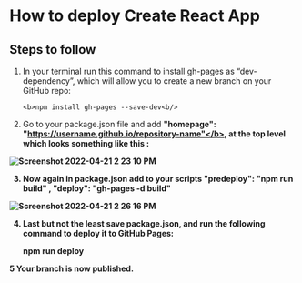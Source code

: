 
# How to deploy Create React App

## Steps to follow

1.  In your terminal run this command to install gh-pages as “dev-dependency”, which will allow you to create a new branch on your GitHub repo:

        <b>npm install gh-pages --save-dev<b/>

2. Go to your package.json file and add
      <b>"homepage": "https://username.github.io/repository-name"</b>, at the top level
   which looks something like this :
   
  ![Screenshot 2022-04-21 2 23 10 PM](https://user-images.githubusercontent.com/40967002/164472028-5247996e-d885-4f7e-bded-f536cb19fb60.png)


3. Now again in package.json add to your scripts
   <b>"predeploy": "npm run build"<b/> ,
   <b>"deploy": "gh-pages -d build"</b>
   
  ![Screenshot 2022-04-21 2 26 16 PM](https://user-images.githubusercontent.com/40967002/164472374-951758b0-5ed1-4c30-85ac-0dd249e9a5a9.png)
 
   

4. Last but not the least save package.json, and run the following command to deploy it to GitHub Pages:

      <b>npm run deploy<b/>

5 Your branch is now published.
